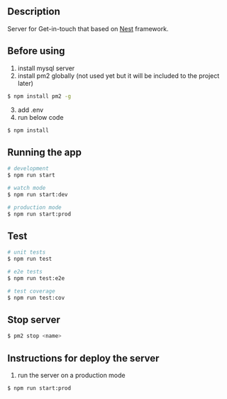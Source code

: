 ## Description

Server for Get-in-touch that based on [Nest](https://github.com/nestjs/nest) framework.

## Before using

1) install mysql server
2) install pm2 globally (not used yet but it will be included to the project later)
   
```bash
$ npm install pm2 -g
```

3) add .env
4) run below code 

```bash
$ npm install
```

## Running the app

```bash
# development
$ npm run start

# watch mode
$ npm run start:dev

# production mode
$ npm run start:prod
```

## Test

```bash
# unit tests
$ npm run test

# e2e tests
$ npm run test:e2e

# test coverage
$ npm run test:cov
```

## Stop server

```bash
$ pm2 stop <name>
```

## Instructions for deploy the server

1) run the server on a production mode

```bash
$ npm run start:prod
```

